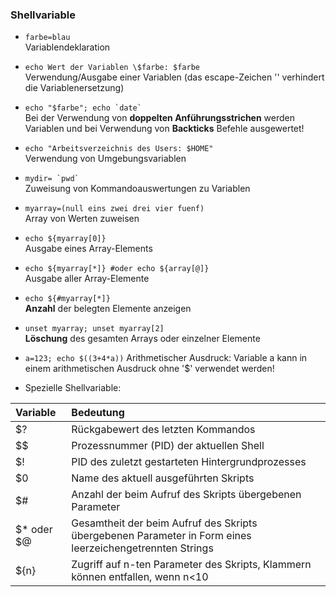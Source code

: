 ### Shellvariable

* `farbe=blau`  
  Variablendeklaration

* `echo Wert der Variablen \$farbe: $farbe`  
  Verwendung/Ausgabe einer Variablen \(das escape-Zeichen '\' verhindert die Variablenersetzung\)

* <code>echo "$farbe"; echo &#96;date&#96;</code>  
  Bei der Verwendung von **doppelten Anführungsstrichen** werden Variablen und bei Verwendung von **Backticks** Befehle ausgewertet!

* `echo "Arbeitsverzeichnis des Users: $HOME"`  
  Verwendung von Umgebungsvariablen

* <code>mydir= &#96;pwd&#96;</code>  
  Zuweisung von Kommandoauswertungen zu Variablen
  
* `myarray=(null eins zwei drei vier fuenf)`  
  Array von Werten zuweisen

* `echo ${myarray[0]}`  
  Ausgabe eines Array-Elements

* `echo ${myarray[*]} #oder echo ${array[@]}`  
  Ausgabe aller Array-Elemente

* `echo ${#myarray[*]}`  
  **Anzahl** der belegten Elemente anzeigen
  
* `unset myarray; unset myarray[2]`  
  **Löschung** des gesamten Arrays oder einzelner Elemente
  
* `a=123; echo $((3+4*a))`
  Arithmetischer Ausdruck: Variable a kann in einem arithmetischen Ausdruck ohne '$' verwendet werden!
  
* Spezielle Shellvariable:

| Variable | Bedeutung | 
| :--- | :--- |
| $? | Rückgabewert des letzten Kommandos |
| $$ | Prozessnummer (PID) der aktuellen Shell |
| $! | PID des zuletzt gestarteten Hintergrundprozesses |
| $0 | Name des aktuell ausgeführten Skripts |
| $# | Anzahl der beim Aufruf des Skripts übergebenen Parameter |
| $* oder $@ | Gesamtheit der beim Aufruf des Skripts übergebenen Parameter in Form eines leerzeichengetrennten Strings |
| ${n} | Zugriff auf n-ten Parameter des Skripts, Klammern können entfallen, wenn n<10 |

































































